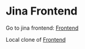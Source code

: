# Jina Frontend

Go to jina frontend: [Frontend](https://github.com/adapole/jina_frontend)

Local clone of [Frontend](https://github.com/Adg0/jina_frontend)
